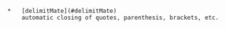     *   [delimitMate](#delimitMate)
        automatic closing of quotes, parenthesis, brackets, etc.

